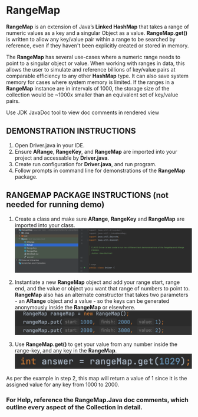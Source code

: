 # RangeMap
**RangeMap** is an extension of Java’s **Linked HashMap** that takes a range of numeric values as a key and a singular Object as a value. **RangeMap.get()** is written to allow any key/value pair within a range to be searched by reference, even if they haven't been explicitly created or stored in memory.

The **RangeMap** has several use-cases where a numeric range needs to point to a singular object or value.  When working with ranges in data, this allows the user to simulate and reference billions of key/value pairs at comparable efficiency to any other **HashMap** type.  It can also save system memory for cases where system memory is limited.  If the ranges in a **RangeMap** instance are in intervals of 1000, the storage size of the collection would be ~1000x smaller than an equivalent set of key/value pairs.

Use JDK JavaDoc tool to view doc comments in rendered view

## DEMONSTRATION INSTRUCTIONS

1.	Open Driver.java in your IDE.
2. Ensure **ARange**, **RangeKey**, and **RangeMap** are imported into your project and accessable by **Driver.java**.
3. Create run configuration for **Driver.java**,  and run program.
4.	Follow prompts in command line for demonstrations of the **RangeMap** package.




## RANGEMAP PACKAGE INSTRUCTIONS (not needed for running demo)

1. Create a class and make sure **ARange**, **RangeKey** and **RangeMap** are imported into your class.
 ![image](Picture0.png)

2. Instantiate a new **RangeMap** object and add your range start, range end, and the value or object you want that range of numbers to point to. **RangeMap** also has an alternate constructor that takes two parameters - an **ARange** object and a value - so the keys can be generated anonymously inside the **RangeMap** or elsewhere.
 ![image](Picture1.png)
 


3. Use **RangeMap.get()** to get your value from any number inside the range-key, and any key in the **RangeMap**.
 ![image](Picture2.png)

As per the example in step 2, this map will return a value of 1 since it is the assigned value for any key from 1000 to 2000.



### For Help, reference the RangeMap.Java doc comments, which outline every aspect of the Collection in detail.





